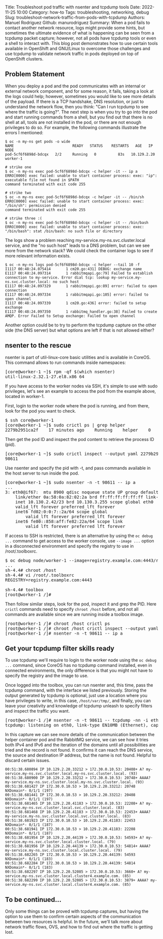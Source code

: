 Title: Troubleshoot pod traffic with nsenter and tcpdump tools
Date: 2022-11-25 10:00
Category: how-to
Tags: troubleshooting, networking, debug
Slug: troubleshoot-network-traffic-from-pods-with-tcpdump
Authors: Manuel Rodriguez
Github: manurodriguez
Summary: When a pod fails to contact another network resource, logs might provide some hints, but sometimes the ultimate evidence of what is happening can be seen from a tcpdump packet capture; however, not all pods have tcpdump tools or even a shell to interact with. This blog post demonstrates how to use certain tools available in OpenShift and GNU/Linux to overcome those challenges and use tcpdump to validate network traffic in pods deployed on top of OpenShift clusters.


## Problem Statement

When you deploy a pod and the pod communicates with an internal or external network component, and for some reason, it fails, taking a look at the logs could help; however, sometimes you would like to see more details of the payload. If there is a TCP handshake, DNS resolution, or just to understand the network flow, then you think: "Can I run tcpdump to see where the traffic is going?". The next step is when you try to go into the pod and start running commands from a shell, but you find out that there is no shell at all, tools are not installed in the pod, or there are not enough privileges to do so. For example, the following commands illustrate the errors I mentioned:

    $ oc -n my-ns get pods -o wide
    NAME                           READY   STATUS    RESTARTS   AGE   IP            NODE
    pod-5cf6f6898d-bdcqx   2/2     Running   0          83s   10.129.2.20   worker-1

    # strike one
    $ oc -n my-ns exec pod-5cf6f6898d-bdcqx -c helper -it -- ip a
    ERRO[0000] exec failed: unable to start container process: exec: "ip": executable file not found in $PATH
    command terminated with exit code 255

    # strike two
    $ oc -n my-ns exec pod-5cf6f6898d-bdcqx -c helper -it -- /bin/sh
    ERRO[0000] exec failed: unable to start container process: exec: "/bin/sh": permission denied
    command terminated with exit code 255

    # strike three :(
    $ oc -n my-ns exec pod-5cf6f6898d-bdcqx -c helper -it -- /bin/bash
    ERRO[0000] exec failed: unable to start container process: exec: "/bin/bash": stat /bin/bash: no such file or directory

The logs show a problem reaching my-service.my-ns.svc.cluster.local service, and the "no such host" leads to a DNS problem, but can we see more from the network stack? We could check the container logs to see if more relevant information exists.

    $ oc -n my-ns logs pod-5cf6f6898d-bdcqx -c helper --tail 10 -f
    I1117 00:48:24.075414       1 cm20.go:431] DEBUG: exchange name
    E1117 00:48:24.097314       1 rabbitmqapi.go:79] Failed to establish connection to my-service. Error dial tcp: lookup my-service.my-ns.svc.cluster.local: no such host
    E1117 00:48:24.097329       1 rabbitmqapi.go:89] error: failed to open connection
    E1117 00:48:24.097334       1 rabbitmqapi.go:105] error: failed to open channel
    I1117 00:48:24.097339       1 cm20.go:436] error: failed to setup exchange
    E1117 00:48:24.097350       1 rabbitmq_handler.go:38] Failed to create AMQP. Error Failed to Setup exchange: Failed to open channel

Another option could be to try to perform the tcpdump capture on the other side (the DNS server) but what options are left if that is not allowed either?

## nsenter to the rescue

nsenter is part of util-linux-core basic utilities and is available in CoreOS. This command allows to run commands inside namespaces:

<pre>
[core@worker-1 ~]$ rpm -qf $(which nsenter)
util-linux-2.32.1-27.el8.x86_64
</pre>

If you have access to the worker nodes via SSH, it's simple to use with sudo privileges, let's see an example to access the pod from the example above, located in worker-1.

First, login to the worker node where the pod is running, and from there, look for the pod you want to check.

<pre>
$ ssh core@worker-1
[core@worker-1 ~]$ sudo crictl ps | grep helper
2279b2951ca2f    17 minutes ago    Running    helper    0    db415107da15b
</pre>

Then get the pod ID and inspect the pod content to retrieve the process ID (pid).

<pre>
[core@worker-1 ~]$ sudo crictl inspect --output yaml 2279b2951ca2f | grep 'pid' | awk '{print $2}'
98611
</pre>

Use nsenter and specify the pid with -t, and pass commands available in the host server to run inside the pod.

<pre>
[core@worker-1 ~]$ sudo nsenter -n -t 98611 -- ip a
...
3: eth0@if67: <BROADCAST,MULTICAST,UP,LOWER_UP> mtu 8900 qdisc noqueue state UP group default
    link/ether 0a:58:0a:82:02:2a brd ff:ff:ff:ff:ff:ff link-netns 2b099085-6bc1-46a1-b31f-dab424e9afa3
    inet 10.130.2.42/23 brd 10.130.3.255 scope global eth0
    valid_lft forever preferred_lft forever
    inet6 fd02:0:0:7::2a/64 scope global
        valid_lft forever preferred_lft forever
    inet6 fe80::858:aff:fe82:22a/64 scope link
        valid_lft forever preferred_lft forever
</pre>

If access to SSH is restricted, there is an alternative by using the `oc debug ...` command to get access to the worker console, use `--image ...` option in a disconnected environment and specify the registry to use in /root/.toolboxrc.

<pre>
$ oc debug node/worker-1 --image=registry.example.com:4443/rhel8/support-tools
...
sh-4.4# chroot /host
sh-4.4# vi /root/.toolboxrc
REGISTRY=registry.example.com:4443

sh-4.4# toolbox
[root@worker-1 /]#
</pre>

Then follow similar steps, look for the pod, inspect it and grep the PID. Here `crictl` commands need to specify `chroot /host` before, and not all commands are available since we are running inside a toolbox image.

<pre>
[root@worker-1 /]# chroot /host crictl ps
[root@worker-1 /]# chroot /host crictl inspect --output yaml 2279b2951ca2f | grep 'pid' | awk '{print $2}'
[root@worker-1 /]# nsenter -n -t 98611 -- ip a
</pre>

## Get your tcpdump filter skills ready

To use tcpdump we'll require to login to the worker node using the `oc debug ...` command, since CoreOS has no tcpdump command installed, even in connected environments, the only difference is that you might not have to specify the registry and the image to use.

Once logged into the toolbox, you can run nsenter and, this time, pass the tcpdump command, with the interface we listed previously. Storing the output generated by tcpdump is optional, just use a location where you have privileges to write, in this case, `/host/var/tmp/`, and finally, you can leave your creativity and knowledge of tcpdump unleash to specify filters and inspect the traffic you want.

<pre>
[root@worker-1 /]# nsenter -n -t 98611 -- tcpdump -nn -i eth0 -w /host/var/tmp/helper_$(date +%d_%m_%Y-%H_%M_%S-%Z).pcap udp port 53
tcpdump: listening on eth0, link-type EN10MB (Ethernet), capture size 262144 bytes
</pre>

In this capture we can see more details of the communication between the helper container pod and the RabbitMQ service, we can see how it tries both IPv4 and IPv6 and the iteration of the domains until all possibilities are tried and the record is not found. It confirms it can reach the DNS service, the source and destination IP address, but the name is not found. Helpful to discard certain issues.

    00:51:38.680894 IP 10.129.2.20.33212 > 172.30.0.10.53: 20408+ A? my-service.my-ns.svc.cluster.local.my-ns.svc.cluster.local. (93)
    00:51:38.680900 IP 10.129.2.20.33212 > 172.30.0.10.53: 20748+ AAAA? my-service.my-ns.svc.cluster.local.my-ns.svc.cluster.local. (93)
    00:51:38.681427 IP 172.30.0.10.53 > 10.129.2.20.33212: 20748 NXDomain*- 0/1/1 (197)
    00:51:38.681441 IP 172.30.0.10.53 > 10.129.2.20.33212: 20408 NXDomain*- 0/1/1 (197)
    00:51:38.681465 IP 10.129.2.20.41183 > 172.30.0.10.53: 22208+ A? my-service.my-ns.svc.cluster.local.svc.cluster.local. (83)
    00:51:38.681468 IP 10.129.2.20.41183 > 172.30.0.10.53: 22453+ AAAA? my-service.my-ns.svc.cluster.local.svc.cluster.local. (83)
    00:51:38.681923 IP 172.30.0.10.53 > 10.129.2.20.41183: 22453 NXDomain*- 0/1/1 (187)
    00:51:38.681941 IP 172.30.0.10.53 > 10.129.2.20.41183: 22208 NXDomain*- 0/1/1 (187)
    00:51:38.681954 IP 10.129.2.20.44139 > 172.30.0.10.53: 54593+ A? my-service.my-ns.svc.cluster.local.cluster.local. (79)
    00:51:38.681956 IP 10.129.2.20.44139 > 172.30.0.10.53: 54814+ AAAA? my-service.my-ns.svc.cluster.local.cluster.local. (79)
    00:51:38.682265 IP 172.30.0.10.53 > 10.129.2.20.44139: 54593 NXDomain*- 0/1/1 (183)
    00:51:38.682284 IP 172.30.0.10.53 > 10.129.2.20.44139: 54814 NXDomain*- 0/1/1 (183)
    00:51:38.682297 IP 10.129.2.20.52085 > 172.30.0.10.53: 3660+ A? my-service.my-ns.svc.cluster.local.cluster4.example.com. (85)
    00:51:38.682299 IP 10.129.2.20.52085 > 172.30.0.10.53: 3879+ AAAA? my-service.my-ns.svc.cluster.local.cluster4.example.com. (85)

## To be continued...

Only some things can be proved with tcpdump captures, but having the option to use them to confirm certain aspects of the communication between two resources is helpful. In the future, we'll talk more about network traffic flows, OVS, and how to find out where the traffic is getting lost.